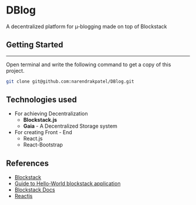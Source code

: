 # DBlog
A decentralized platform for &#181;-blogging made on top of Blockstack

## Getting Started
---
Open terminal and write the following command to get a copy of this project.
```bash
git clone git@github.com:narendrakpatel/DBlog.git
```
## Technologies used
* For achieving Decentralization
  * **Blockstack.js**
  * **Gaia** - A Decentralized Storage system
* For creating Front - End
  * React.js
  * React-Bootstrap

## References
* [Blockstack](https://blockstack.org/)
* [Guide to Hello-World blockstack application](https://docs.blockstack.org/browser/hello-blockstack.html)
* [Blockstack Docs](blockstack.github.io/blockstack.js)
* [Reactjs](https://reactjs.org/)